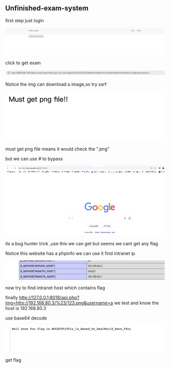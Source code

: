 ## Unfinished-exam-system

first step just login 

![image-20230209220555074](img/image-20230209220555074.png)

click to get exam

![image-20230209220654855](img/image-20230209220654855.png)

Notice the img can download a image,so try ssrf 

![image-20230209220810086](img/image-20230209220810086.png)

must get png file means it would check the ".png"

but we can use # to bypass 

![image-20230209220928050](img/image-20230209220928050.png)

its a bug hunter trick ,use this we can get  but seems we cant get any flag

Notice this website has a phpinfo we can use it find intranet ip

![image-20230209221304479](img/image-20230209221304479.png)

now try to find intranet host which contains flag

finally http://127.0.0.1:8018/api.php?img=http://192.168.80.3/%23/123.png&username=a  we test and know the host is 192.168.80.3

use base64 decode

![image-20230209221421134](img/image-20230209221421134.png)

get flag